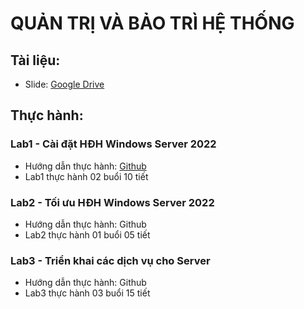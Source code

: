# QUẢN TRỊ VÀ BẢO TRÌ HỆ THỐNG
## Tài liệu: 
- Slide: [Google Drive](https://drive.google.com/drive/folders/1bz0lRrIk1TbQiEW2Az1CW9Y-CHc_qudU?usp=drive_link)
## Thực hành:
### Lab1 - Cài đặt HĐH Windows Server 2022
- Hướng dẫn thực hành: [Github](https://github.com/dzokha1010/Documents/blob/main/System_Administration_Maintenance/Lab1_Install_Windows_Server.md)
- Lab1 thực hành 02 buổi 10 tiết
### Lab2 - Tối ưu HĐH Windows Server 2022
- Hướng dẫn thực hành: Github
- Lab2 thực hành 01 buổi 05 tiết
### Lab3 - Triển khai các dịch vụ cho Server
- Hướng dẫn thực hành: Github
- Lab3 thực hành 03 buổi 15 tiết

